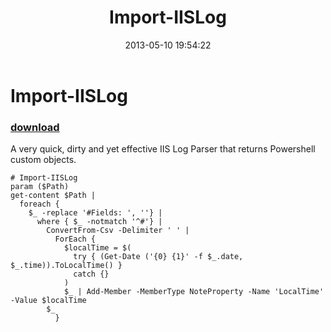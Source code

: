 ﻿---
pid:            4150
poster:         Nathan Hartley
title:          Import-IISLog
date:           2013-05-10 19:54:22
format:         posh
parent:         0
parent:         0

---

# Import-IISLog

### [download](4150.ps1)

A very quick, dirty and yet effective IIS Log Parser that returns Powershell custom objects.

```posh
# Import-IISLog 
param ($Path)
get-content $Path |
  foreach {
    $_ -replace '#Fields: ', ''} |
      where { $_ -notmatch '^#'} |
        ConvertFrom-Csv -Delimiter ' ' |
          ForEach {
            $localTime = $(
              try { (Get-Date ('{0} {1}' -f $_.date, $_.time)).ToLocalTime() }
              catch {}
            )
            $_ | Add-Member -MemberType NoteProperty -Name 'LocalTime' -Value $localTime
	    $_
          }

```
